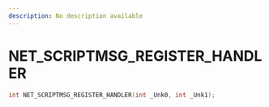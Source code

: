 ```yaml
---
description: No description available 
---
```


# NET_SCRIPTMSG_REGISTER_HANDLER

```cpp
int NET_SCRIPTMSG_REGISTER_HANDLER(int _Unk0, int _Unk1);
```